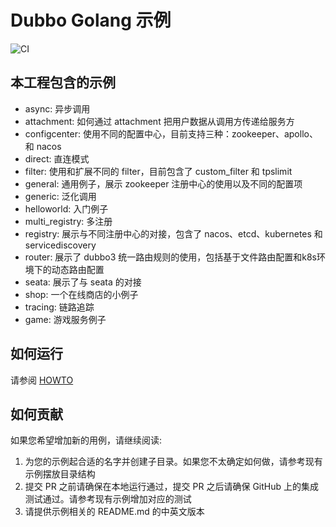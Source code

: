 # Dubbo Golang 示例

![CI](https://github.com/apache/dubbo-go-samples/workflows/CI/badge.svg)

## 本工程包含的示例

* async: 异步调用
* attachment: 如何通过 attachment 把用户数据从调用方传递给服务方
* configcenter: 使用不同的配置中心，目前支持三种：zookeeper、apollo、和 nacos
* direct: 直连模式
* filter: 使用和扩展不同的 filter，目前包含了 custom_filter 和 tpslimit
* general: 通用例子，展示 zookeeper 注册中心的使用以及不同的配置项
* generic: 泛化调用
* helloworld: 入门例子
* multi_registry: 多注册
* registry: 展示与不同注册中心的对接，包含了 nacos、etcd、kubernetes 和 servicediscovery
* router: 展示了 dubbo3 统一路由规则的使用，包括基于文件路由配置和k8s环境下的动态路由配置
* seata: 展示了与 seata 的对接
* shop: 一个在线商店的小例子
* tracing: 链路追踪
* game: 游戏服务例子

## 如何运行

请参阅 [HOWTO](HOWTO_zh.md)

## 如何贡献

如果您希望增加新的用例，请继续阅读:

1. 为您的示例起合适的名字并创建子目录。如果您不太确定如何做，请参考现有示例摆放目录结构
2. 提交 PR 之前请确保在本地运行通过，提交 PR 之后请确保 GitHub 上的集成测试通过。请参考现有示例增加对应的测试
3. 请提供示例相关的 README.md 的中英文版本
